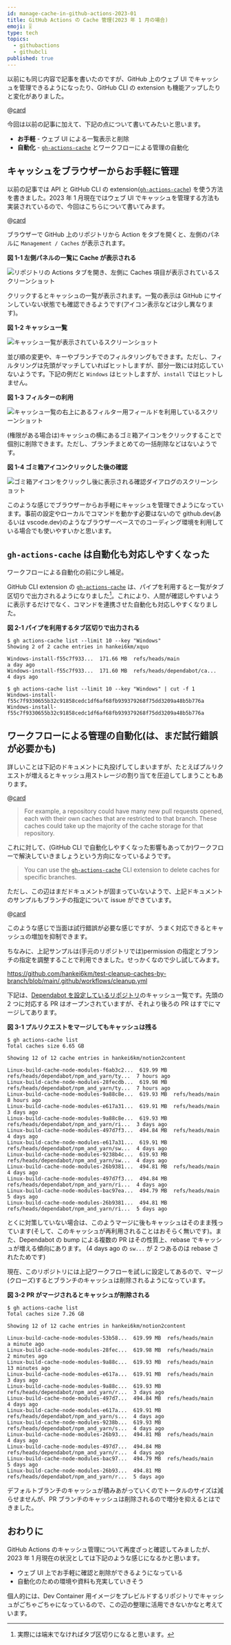 ```yaml
---
id: manage-cache-in-github-actions-2023-01
title: GitHub Actions の Cache 管理(2023 年 1 月の場合)
emoji: 🎚️
type: tech
topics:
  - githubactions
  - githubcli
published: true
---
```


以前にも同じ内容で記事を書いたのですが、GitHub 上のウェブ UI でキャッシュを管理できるようになったり、GitHub CLI の extension も機能アップしたりと変化がありました。

@[card](https://zenn.dev/hankei6km/articles/manage-cache-in-github-actions)

今回は以前の記事に加えて、下記の点について書いてみたいと思います。

*   **お手軽** - ウェブ UI による一覧表示と削除
*   **自動化** - [`gh-actions-cache`] とワークフローによる管理の自動化

[`gh-actions-cache`]: https://github.com/actions/gh-actions-cache

## キャッシュをブラウザーからお手軽に管理

以前の記事では API と GitHub CLI の extension([`gh-actions-cache`]) を使う方法を書きました。2023 年 1 月現在ではウェブ UI でキャッシュを管理する方法も実装されているので、今回はこちらについて書いてみます。

@[card](https://docs.github.com/en/actions/using-workflows/caching-dependencies-to-speed-up-workflows#managing-caches)

ブラウザーで GitHub 上のリポジトリから Action をタブを開くと、左側のパネルに `Management / Caches` が表示されます。

**図 1-1 左側パネルの一覧に Cache が表示される**

![リポジトリの Actions タブを開き、左側に Caches  項目が表示されているスクリーンショット](https://images.microcms-assets.io/assets/1fff6177c5c74aac8d5158dc17492c92/a1fb3166614c44dab2cc1894923fdb43/manage-cache-in-github-actions-2023-01-webui-menu.png?w=991\&h=417\&auto=compress%2Cformat)

クリックするとキャッシュの一覧が表示されます。一覧の表示は GitHub にサインしていない状態でも確認できるようです(アイコン表示などは少し異なります)。

**図 1-2 キャッシュ一覧**

![キャッシュ一覧が表示されているスクリーンショット](https://images.microcms-assets.io/assets/1fff6177c5c74aac8d5158dc17492c92/8aa2f18248fc42f6ae5ae737151943e1/manage-cache-in-github-actions-2023-01-webui-list-caches.png?w=1237\&h=547\&auto=compress%2Cformat)

並び順の変更や、キーやブランチでのフィルタリングもできます。ただし、フィルタリングは先頭がマッチしていればヒットしますが、部分一致には対応していないようです。下記の例だと `Windows` はヒットしますが、`install` ではヒットしません。

**図 1-3 フィルターの利用**

![キャッシュ一覧の右上にあるフィルター用フィールドを利用しているスクリーンショット](https://images.microcms-assets.io/assets/1fff6177c5c74aac8d5158dc17492c92/65374a8f1c3d4521a9fea6bd36e8a7f4/manage-cache-in-github-actions-202-013-webui-filter.png?w=1228\&h=495\&auto=compress%2Cformat)

(権限がある場合は)キャッシュの横にあるゴミ箱アイコンをクリックすることで個別に削除できます。ただし、ブランチまとめての一括削除などはないようです。

**図 1-4 ゴミ箱アイコンクリックした後の確認**

![ゴミ箱アイコンをクリックし後に表示される確認ダイアログのスクリーンショット](https://images.microcms-assets.io/assets/1fff6177c5c74aac8d5158dc17492c92/82682b1245cc44ae81cc9184f39cbb04/manage-cache-in-github-actions-2023-01-webui-delete.png?w=704\&h=220\&auto=compress%2Cformat)

このような感じでブラウザーからお手軽にキャッシュを管理できようになっています。事前の設定やローカルでコマンドを動かす必要はないので github.dev(あるいは vscode.dev)のようなブラウザーベースでのコーディング環境を利用している場合でも使いやすいかと思います。

## `gh-actions-cache` は自動化も対応しやすくなった

ワークフローによる自動化の前に少し補足。

GitHub CLI extension の [`gh-actions-cache`] は、パイプを利用すると一覧がタブ区切りで出力されるようになりました[^tty]。これにより、人間が確認しやすいように表示するだけでなく、コマンドを連携させた自動化も対応しやすくなりました。

[^tty]: 実際には端末でなければタブ区切りになると思います。

**図 2-1 パイプを利用するタブ区切りで出力される**

```shell-session
$ gh actions-cache list --limit 10 --key "Windows"
Showing 2 of 2 cache entries in hankei6km/xquo

Windows-install-f55c7f933...  171.66 MB  refs/heads/main              a day ago
Windows-install-f55c7f933...  171.60 MB  refs/heads/dependabot/ca...  4 days ago

$ gh actions-cache list --limit 10 --key "Windows" | cut -f 1
Windows-install-f55c7f9330655b32c91858cedc1df6af68fb939379268f75dd3209a48b5b776a
Windows-install-f55c7f9330655b32c91858cedc1df6af68fb939379268f75dd3209a48b5b776a
```

## ワークフローによる管理の自動化(は、まだ試行錯誤が必要かも)

詳しいことは下記のドキュメントに丸投げしてしまいますが、たとえばプルリクエストが増えるとキャッシュ用ストレージの割り当てを圧迫してしまうこともあります。

@[card](https://docs.github.com/en/actions/using-workflows/caching-dependencies-to-speed-up-workflows#force-deleting-cache-entries)

> For example, a repository could have many new pull requests opened, each with their own caches that are restricted to that branch. These caches could take up the majority of the cache storage for that repository.

これに対して、(GitHub CLI で自動化しやすくなった影響もあってか)ワークフローで解決していきましょうという方向になっているようです。

> You can use the [`gh-actions-cache`] CLI extension to delete caches for specific branches.

ただし、この辺はまだドキュメントが固まっていないようで、上記ドキュメントのサンプルもブランチの指定について issue ができています。

@[card](https://github.com/github/docs/issues/22727)

このような感じで当面は試行錯誤が必要な感じですが、うまく対応できるとキャッシュの増加を抑制できます。

ちなみに、上記サンプルは(手元のリポジトリでは)permission の指定とブランチの指定を調整することで利用できました。せっかくなので少し試してみます。

https://github.com/hankei6km/test-cleanup-caches-by-branch/blob/main/.github/workflows/cleanup.yml

下記は、[Dependabot を設定しているリポジトリ](https://github.com/hankei6km/notion2content)のキャッシュ一覧です。先頭の 2 つに対応する PR はオープンされていますが、それより後ろの PR はすでにマージしてあります。

**図 3-1 プルリクエストをマージしてもキャッシュは残る**

```shell-session
$ gh actions-cache list
Total caches size 6.65 GB

Showing 12 of 12 cache entries in hankei6km/notion2content

Linux-build-cache-node-modules-f6ab3c2...  619.99 MB  refs/heads/dependabot/npm_and_yarn/ty...  7 hours ago
Linux-build-cache-node-modules-28fecdb...  619.98 MB  refs/heads/dependabot/npm_and_yarn/ty...  7 hours ago
Linux-build-cache-node-modules-9a88c8e...  619.93 MB  refs/heads/main                           8 hours ago
Linux-build-cache-node-modules-e617a31...  619.91 MB  refs/heads/main                           3 days ago
Linux-build-cache-node-modules-9a88c8e...  619.93 MB  refs/heads/dependabot/npm_and_yarn/ri...  3 days ago
Linux-build-cache-node-modules-497d7f3...  494.84 MB  refs/heads/main                           4 days ago
Linux-build-cache-node-modules-e617a31...  619.91 MB  refs/heads/dependabot/npm_and_yarn/sw...  4 days ago
Linux-build-cache-node-modules-9238b4c...  619.93 MB  refs/heads/dependabot/npm_and_yarn/sw...  4 days ago
Linux-build-cache-node-modules-26b9381...  494.81 MB  refs/heads/main                           4 days ago
Linux-build-cache-node-modules-497d7f3...  494.84 MB  refs/heads/dependabot/npm_and_yarn/ri...  4 days ago
Linux-build-cache-node-modules-bac97ea...  494.79 MB  refs/heads/main                           5 days ago
Linux-build-cache-node-modules-26b9381...  494.81 MB  refs/heads/dependabot/npm_and_yarn/ri...  5 days ago
```

とくに対策していない場合は、このようマージに後もキャッシュはそのまま残っています(そして、このキャッシュが再利用されることはおそらく無いです)。また、Dependabot の bump による複数の PR はその性質上、rebase でキャッシュが増える傾向にあります。 (4 days ago の `sw...` が 2 つあるのは rebase されたためです)

現在、このリポジトリには上記ワークフローを試しに設定してあるので、マージ(クローズ)するとブランチのキャッシュは削除されるようになっています。

**図 3-2 PR がマージされるとキャッシュが削除される**

```shell-session
$ gh actions-cache list
Total caches size 7.26 GB

Showing 12 of 12 cache entries in hankei6km/notion2content

Linux-build-cache-node-modules-53b58...  619.99 MB  refs/heads/main                          a minute ago
Linux-build-cache-node-modules-28fec...  619.98 MB  refs/heads/main                          2 minutes ago
Linux-build-cache-node-modules-9a88c...  619.93 MB  refs/heads/main                          13 minutes ago
Linux-build-cache-node-modules-e617a...  619.91 MB  refs/heads/main                          3 days ago
Linux-build-cache-node-modules-9a88c...  619.93 MB  refs/heads/dependabot/npm_and_yarn/r...  3 days ago
Linux-build-cache-node-modules-497d7...  494.84 MB  refs/heads/main                          4 days ago
Linux-build-cache-node-modules-e617a...  619.91 MB  refs/heads/dependabot/npm_and_yarn/s...  4 days ago
Linux-build-cache-node-modules-9238b...  619.93 MB  refs/heads/dependabot/npm_and_yarn/s...  4 days ago
Linux-build-cache-node-modules-26b93...  494.81 MB  refs/heads/main                          4 days ago
Linux-build-cache-node-modules-497d7...  494.84 MB  refs/heads/dependabot/npm_and_yarn/r...  4 days ago
Linux-build-cache-node-modules-bac97...  494.79 MB  refs/heads/main                          5 days ago
Linux-build-cache-node-modules-26b93...  494.81 MB  refs/heads/dependabot/npm_and_yarn/r...  5 days ago
```

デフォルトブランチのキャッシュが積みあがっていくのでトータルのサイズは減らせませんが、PR ブランチのキャッシュは削除されるので増分を抑えるとはできました。

## おわりに

GitHub Actions のキャッシュ管理について再度ざっと確認してみましたが、2023 年 1 月現在の状況としては下記のような感じになるかと思います。

*   ウェブ UI 上でお手軽に確認と削除ができるようになっている
*   自動化のための環境や資料も充実していきそう

個人的には、Dev Container 用イメージをプレビルドするリポジトリでキャッシュがごちゃごちゃになっているので、この辺の整理に活用できないかなと考えています。

